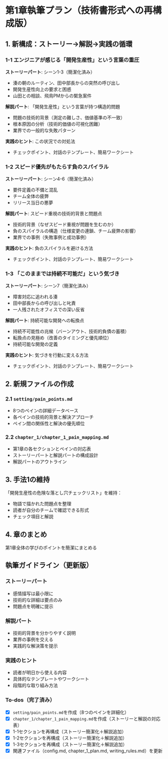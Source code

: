 # 第1章執筆プラン（技術書形式への再構成版）

## 1. 新構成：ストーリー→解説→実践の循環

### 1-1 エンジニアが感じる「開発生産性」という言葉の重圧

**ストーリーパート**: シーン1-3（簡潔化済み）
- 湊の朝のルーティン、田中部長からの突然の呼び出し
- 開発生産性向上の要求と困惑
- 山田との相談、飛鳥PMからの緊急案件

**解説パート**: 「開発生産性」という言葉が持つ構造的問題
- 問題の技術的背景（測定の難しさ、価値基準の不一致）
- 根本原因の分析（技術的価値の可視化困難）
- 業界での一般的な失敗パターン

**実践のヒント**: この状況での対処法
- チェックポイント、対話のテンプレート、簡易ワークシート

### 1-2 スピード優先がもたらす負のスパイラル

**ストーリーパート**: シーン4-6（簡潔化済み）
- 要件定義の不備と混乱
- チーム全体の疲弊
- リリース当日の悪夢

**解説パート**: スピード重視の技術的背景と問題点
- 技術的背景（なぜスピード重視が問題を生むのか）
- 負のスパイラルの構造（仕様変更の連鎖、チーム疲弊の影響）
- 業界での事例（失敗事例と成功事例）

**実践のヒント**: 負のスパイラルを避ける方法
- チェックポイント、対話のテンプレート、簡易ワークシート

### 1-3 「このままでは持続不可能だ」という気づき

**ストーリーパート**: シーン7（簡潔化済み）
- 障害対応に追われる湊
- 田中部長からの呼び出しと叱責
- 一人残されたオフィスでの深い反省

**解説パート**: 持続可能な開発への転換点
- 持続不可能性の兆候（バーンアウト、技術的負債の蓄積）
- 転換点の見極め（改善のタイミングと優先順位）
- 持続可能な開発の定義

**実践のヒント**: 気づきを行動に変える方法
- チェックポイント、対話のテンプレート、簡易ワークシート

## 2. 新規ファイルの作成

### 2.1 `setting/pain_points.md`
- 8つのペインの詳細データベース
- 各ペインの技術的背景と解決アプローチ
- ペイン間の関係性と解決の優先順位

### 2.2 `chapter_1/chapter_1_pain_mapping.md`
- 第1章の各セクションとペインの対応表
- ストーリーパートと解説パートの構成設計
- 解説パートのアウトライン

## 3. 手法1の維持

「開発生産性の危険な落とし穴チェックリスト」を維持：
- 物語で描かれた問題点を整理
- 読者が自分のチームで確認できる形式
- チェック項目と解説

## 4. 章のまとめ

第1章全体の学びのポイントを簡潔にまとめる

## 執筆ガイドライン（更新版）

### ストーリーパート
- 感情描写は最小限に
- 技術的な詳細は要点のみ
- 問題点を明確に提示

### 解説パート
- 技術的背景を分かりやすく説明
- 業界の事例を交える
- 実践的な解決策を提示

### 実践のヒント
- 読者が明日から使える内容
- 具体的なテンプレートやワークシート
- 段階的な取り組み方法

### To-dos（完了済み）

- [x] `setting/pain_points.md`を作成（8つのペインを詳細化）
- [x] `chapter_1/chapter_1_pain_mapping.md`を作成（ストーリーと解説の対応表）
- [x] 1-1セクションを再構成（ストーリー簡潔化＋解説追加）
- [x] 1-2セクションを再構成（ストーリー簡潔化＋解説追加）
- [x] 1-3セクションを再構成（ストーリー簡潔化＋解説追加）
- [x] 関連ファイル（config.md, chapter_1_plan.md, writing_rules.md）を更新
